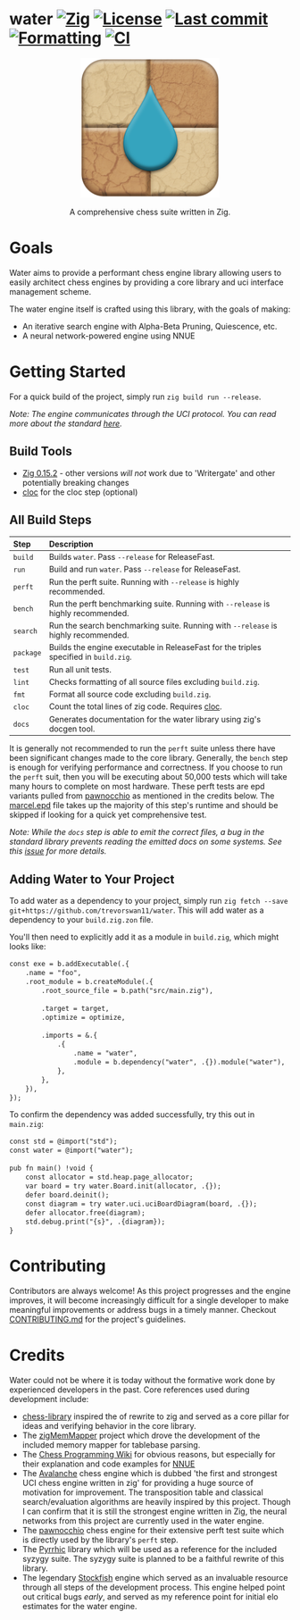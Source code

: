 # water [![Zig](https://img.shields.io/badge/zig-0.15.2-orange)](https://ziglang.org/) [![License](https://img.shields.io/github/license/trevorswan11/water)](LICENSE) [![Last commit](https://img.shields.io/github/last-commit/trevorswan11/water)](https://github.com/trevorswan11/water) [![Formatting](https://github.com/trevorswan11/water/actions/workflows/format.yml/badge.svg)](https://github.com/trevorswan11/water/actions/workflows/format.yml) [![CI](https://github.com/trevorswan11/water/actions/workflows/ci.yml/badge.svg)](https://github.com/trevorswan11/water/actions/workflows/ci.yml)

<p align="center">
  <img src="/.github/resources/logo.png" alt="water logo" width="250"/>
</p>

<p align="center">
  A comprehensive chess suite written in Zig.
</p>

# Goals
Water aims to provide a performant chess engine library allowing users to easily architect chess engines by providing a core library and uci interface management scheme.

The water engine itself is crafted using this library, with the goals of making:
- An iterative search engine with Alpha-Beta Pruning, Quiescence, etc.
- A neural network-powered engine using NNUE

# Getting Started
For a quick build of the project, simply run `zig build run --release`.

_Note: The engine communicates through the UCI protocol. You can read more about the standard [here](https://gist.github.com/DOBRO/2592c6dad754ba67e6dcaec8c90165bf)._

## Build Tools
- [Zig 0.15.2](https://ziglang.org/download/) - other versions _will not_ work due to 'Writergate' and other potentially breaking changes
- [cloc](https://github.com/AlDanial/cloc) for the cloc step (optional)

## All Build Steps
| **Step**    | Description                                                                                     |
|:------------|:------------------------------------------------------------------------------------------------|
| `build`     | Builds `water`. Pass `--release` for ReleaseFast.                                               |
| `run`       | Build and run `water`. Pass `--release` for ReleaseFast.                                        |
| `perft`     | Run the perft suite. Running with `--release` is highly recommended.                            |
| `bench`     | Run the perft benchmarking suite. Running with `--release` is highly recommended.               |
| `search`    | Run the search benchmarking suite. Running with `--release` is highly recommended.              |
| `package`   | Builds the engine executable in ReleaseFast for the triples specified in `build.zig`.           |
| `test`      | Run all unit tests.                                                                             |
| `lint`      | Checks formatting of all source files excluding `build.zig`.                                    |
| `fmt`       | Format all source code excluding `build.zig`.                                                   |
| `cloc`      | Count the total lines of zig code. Requires [cloc](https://github.com/AlDanial/cloc).           |
| `docs`      | Generates documentation for the water library using zig's docgen tool.                          |

It is generally not recommended to run the `perft` suite unless there have been significant changes made to the core library. Generally, the `bench` step is enough for verifying performance and correctness. If you choose to run the `perft` suit, then you will be executing about 50,000 tests which will take many hours to complete on most hardware. These perft tests are epd variants pulled from [pawnocchio](https://github.com/JonathanHallstrom/pawnocchio) as mentioned in the credits below. The [marcel.epd](benchmarks/perft/epd/marcel.epd) file takes up the majority of this step's runtime and should be skipped if looking for a quick yet comprehensive test.

_Note: While the `docs` step is able to emit the correct files, a bug in the standard library prevents reading the emitted docs on some systems. See this [issue](https://github.com/ziglang/zig/issues/24944) for more details._

## Adding Water to Your Project
To add water as a dependency to your project, simply run `zig fetch --save git+https://github.com/trevorswan11/water`. This will add water as a dependency to your `build.zig.zon` file.

You'll then need to explicitly add it as a module in `build.zig`, which might looks like:

```zig
const exe = b.addExecutable(.{
    .name = "foo",
    .root_module = b.createModule(.{
        .root_source_file = b.path("src/main.zig"),

        .target = target,
        .optimize = optimize,

        .imports = &.{
            .{
                .name = "water",
                .module = b.dependency("water", .{}).module("water"),
            },
        },
    }),
});
```

To confirm the dependency was added successfully, try this out in `main.zig`:

```zig
const std = @import("std");
const water = @import("water");

pub fn main() !void {
    const allocator = std.heap.page_allocator;
    var board = try water.Board.init(allocator, .{});
    defer board.deinit();
    const diagram = try water.uci.uciBoardDiagram(board, .{});
    defer allocator.free(diagram);
    std.debug.print("{s}", .{diagram});
}
```

# Contributing
Contributors are always welcome! As this project progresses and the engine improves, it will become increasingly difficult for a single developer to make meaningful improvements or address bugs in a timely manner. Checkout [CONTRIBUTING.md](.github/CONTRIBUTING.md) for the project's guidelines.

# Credits
Water could not be where it is today without the formative work done by experienced developers in the past. Core references used during development include:
- [chess-library](https://github.com/Disservin/chess-library) inspired the of rewrite to zig and served as a core pillar for ideas and verifying behavior in the core library.
- The [zigMemMapper](https://github.com/SuSonicTH/zigMemMapper) project which drove the development of the included memory mapper for tablebase parsing.
- The [Chess Programming Wiki](https://www.chessprogramming.org/) for obvious reasons, but especially for their explanation and code examples for [NNUE](https://www.chessprogramming.org/NNUE)
- The [Avalanche](https://github.com/SnowballSH/Avalanche) chess engine which is dubbed 'the first and strongest UCI chess engine written in zig' for providing a huge source of motivation for improvement. The transposition table and classical search/evaluation algorithms are heavily inspired by this project. Though I can confirm that it is still the strongest engine written in Zig, the neural networks from this project are currently used in the water engine.
- The [pawnocchio](https://github.com/JonathanHallstrom/pawnocchio)  chess engine for their extensive perft test suite which is directly used by the library's `perft` step.
- The [Pyrrhic](https://github.com/AndyGrant/Pyrrhic) library which will be used as a reference for the included syzygy suite. The syzygy suite is planned to be a faithful rewrite of this library.
- The legendary [Stockfish](https://github.com/official-stockfish/Stockfish) engine which served as an invaluable resource through all steps of the development process. This engine helped point out critical bugs _early_, and served as my reference point for initial elo estimates for the water engine.
